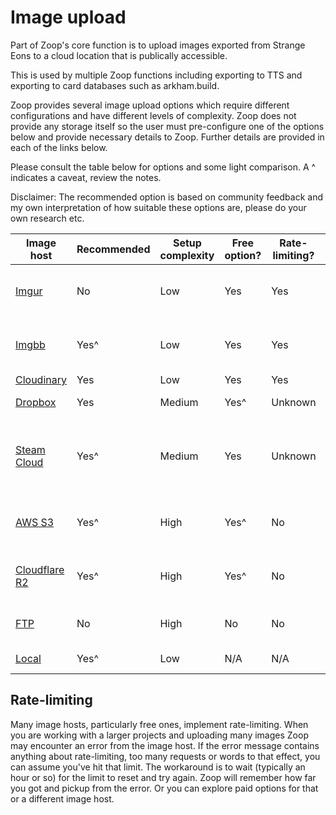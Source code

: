 # Image upload

Part of Zoop's core function is to upload images exported from Strange Eons to a cloud location that is publically accessible.

This is used by multiple Zoop functions including exporting to TTS and exporting to card databases such as arkham.build.

Zoop provides several image upload options which require different configurations and have different levels of complexity. Zoop does not provide any storage itself so the user must pre-configure one of the options below and provide necessary details to Zoop. Further details are provided in each of the links below.

Please consult the table below for options and some light comparison. A ^ indicates a caveat, review the notes.

Disclaimer: The recommended option is based on community feedback and my own interpretation of how suitable these options are, please do your own research etc.

| Image host | Recommended | Setup complexity | Free option? | Rate-limiting? | Notes |
| --- | --- | --- | --- | --- | --- |
| [Imgur](Imgur.md) | No | Low | Yes | Yes | No longer available in the UK so should be avoided |
| [Imgbb](Imgbb.md) | Yes^ | Low | Yes | Yes | Long-term reliability issues occasionally reported |
| [Cloudinary](Cloudinary.md) | Yes | Low | Yes | Yes | |
| [Dropbox](DropboxOAuth.md) | Yes | Medium | Yes^ | Unknown | Free-option with limited space |
| [Steam Cloud](SteamCloud.md) | Yes^ | Medium | Yes | Unknown | Recently added, limited testing. Unusual configuration/pre-requisites, consult the link for details |
| [AWS S3](AwsS3.md) | Yes^ | High | Yes^ | No | Advanced users only. Free-option with time-limited free-tier only |
| [Cloudflare R2](CloudflareR2.md) | Yes^ | High | Yes^ | No | Advanced users only. Free-option with time-limited free-tier only |
| [FTP](Ftp.md) | No | High | No | No | For advanced uses/niche use cases only |
| [Local](Local.md) | Yes^ | Low | N/A | N/A | Suitable for local testing |

## Rate-limiting

Many image hosts, particularly free ones, implement rate-limiting. When you are working with a larger projects and uploading many images Zoop may encounter an error from the image host. If the error message contains anything about rate-limiting, too many requests or words to that effect, you can assume you've hit that limit. The workaround is to wait (typically an hour or so) for the limit to reset and try again. Zoop will remember how far you got and pickup from the error. Or you can explore paid options for that or a different image host.
